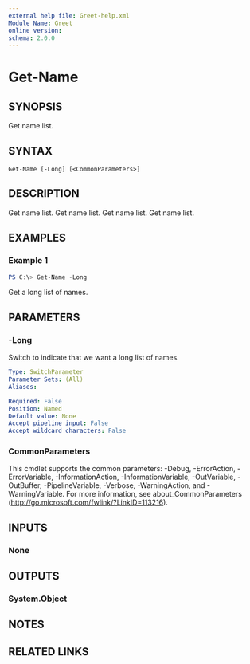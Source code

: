 ```yaml
---
external help file: Greet-help.xml
Module Name: Greet
online version:
schema: 2.0.0
---
```


# Get-Name

## SYNOPSIS
Get name list.

## SYNTAX

```
Get-Name [-Long] [<CommonParameters>]
```

## DESCRIPTION
Get name list.
Get name list.
Get name list.
Get name list.

## EXAMPLES

### Example 1
```powershell
PS C:\> Get-Name -Long
```

Get a long list of names.

## PARAMETERS

### -Long
Switch to indicate that we want a long list of names.

```yaml
Type: SwitchParameter
Parameter Sets: (All)
Aliases:

Required: False
Position: Named
Default value: None
Accept pipeline input: False
Accept wildcard characters: False
```

### CommonParameters
This cmdlet supports the common parameters: -Debug, -ErrorAction, -ErrorVariable, -InformationAction, -InformationVariable, -OutVariable, -OutBuffer, -PipelineVariable, -Verbose, -WarningAction, and -WarningVariable. For more information, see about_CommonParameters (http://go.microsoft.com/fwlink/?LinkID=113216).

## INPUTS

### None

## OUTPUTS

### System.Object

## NOTES

## RELATED LINKS

